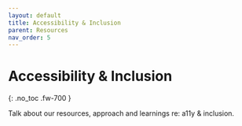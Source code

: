 ```yaml
---
layout: default
title: Accessibility & Inclusion
parent: Resources
nav_order: 5
---
```


# Accessibility & Inclusion
{: .no_toc .fw-700 }

Talk about our resources, approach and learnings re: a11y & inclusion.